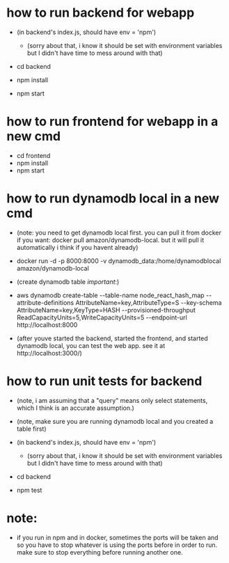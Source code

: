 # how to run backend for webapp
- (in backend's index.js, should have env = 'npm')
  - (sorry about that, i know it should be set with environment variables but I didn't have time to mess around with that)

- cd backend
- npm install
- npm start

# how to run frontend for webapp in a new cmd
- cd frontend
- npm install
- npm start

# how to run dynamodb local in a new cmd
- (note: you need to get dynamodb local first. you can pull it from docker if you want: docker pull amazon/dynamodb-local. but it will pull it automatically i think if you havent already)

- docker run -d -p 8000:8000 -v dynamodb_data:/home/dynamodblocal amazon/dynamodb-local

- (create dynamodb table *important*:)

- aws dynamodb create-table --table-name node_react_hash_map --attribute-definitions AttributeName=key,AttributeType=S --key-schema AttributeName=key,KeyType=HASH --provisioned-throughput ReadCapacityUnits=5,WriteCapacityUnits=5 --endpoint-url http://localhost:8000

- (after youve started the backend, started the frontend, and started dynamodb local, you can test the web app. see it at http://localhost:3000/)

# how to run unit tests for backend

- (note, i am assuming that a "query" means only select statements, which I think is an accurate assumption.)

- (note, make sure you are running dynamodb local and you created a table first)

- (in backend's index.js, should have env = 'npm')
  - (sorry about that, i know it should be set with environment variables but I didn't have time to mess around with that)

- cd backend

- npm test

# note:
- if you run in npm and in docker, sometimes the ports will be taken and so you have to stop whatever is using the ports before in order to run. make sure to stop everything before running another one.